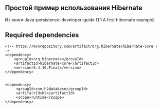 ## Простой пример использования Hibernate
Из книги Java-persistence-developer-guide (1.1 A first hibernate example)

## Required dependencies
    <!-- https://mvnrepository.com/artifact/org.hibernate/hibernate-core -->
    <dependency>
        <groupId>org.hibernate</groupId>
        <artifactId>hibernate-core</artifactId>
        <version>5.4.10.Final</version>
    </dependency>


    <dependency>
         <groupId>com.h2database</groupId>
         <artifactId>h2</artifactId>
         <scope>runtime</scope>
    </dependency>